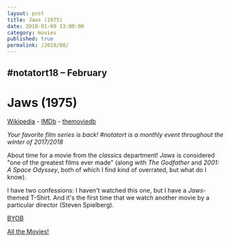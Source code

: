 ```yaml
---
layout: post
title: Jaws (1975)
date: 2018-01-09 13:00:00
category: movies
published: true
permalink: /2018/08/
---
```



## \#notatort18 – February

# Jaws (1975)


[Wikipedia](https://goo.gl/Go5Db2) - [IMDb](http://www.imdb.com/title/tt0073195/) - [themoviedb](https://www.themoviedb.org/movie/578-jaws)

*Your favorite film series is back! \#notatort is a monthly event throughout the winter of 2017/2018*

About time for a movie from the *classics* department! *Jaws* is considered "one of the greatest films ever made" (along with *The Godfather* and *2001: A Space Odyssey*, both of which I find kind of overrated, but what do I know).

I have two confessions: I haven't watched this one, but I have a *Jaws*-themed T-Shirt. And it's the first time that we watch another movie by a particular director (Steven Spielberg).

<a href="http://en.wikipedia.org/wiki/BYOB_(beverage)">BYOB</a>

[All the Movies!](http://notatort.com/allthemovies/)

<!--include jquery & backstretch-->

<script type="text/javascript" src="https://ajax.googleapis.com/ajax/libs/jquery/1.7.2/jquery.min.js"></script>

<script type="text/javascript" src="http://notatort.com/jquery.backstretch.min.js"></script>

<script type="text/javascript">

$(function(){

     $(window).resize(function(){
     
         if($(this).width() >= 767){
         
             $.backstretch("http://notatort.com/1808.jpg", {speed: 150});
             
         }
         
      })
      
      .resize();//trigger resize on page load
      
});

</script>